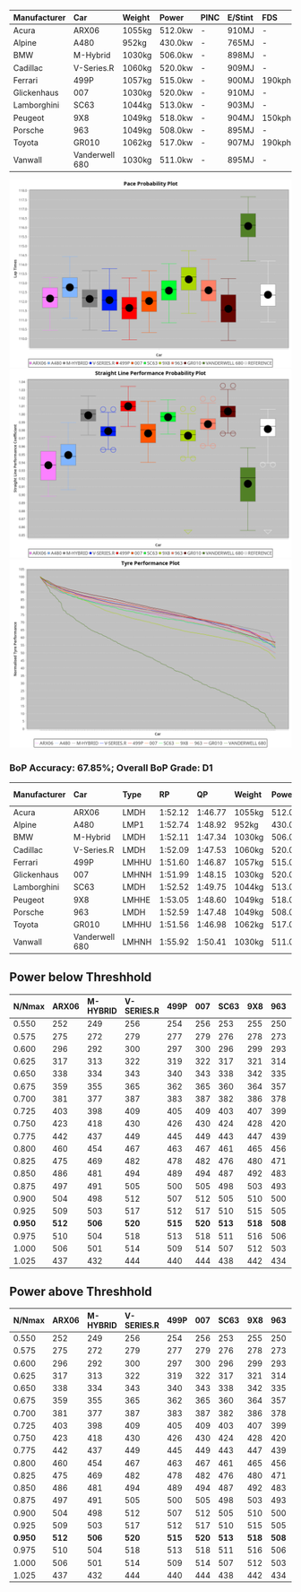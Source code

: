 | Manufacturer | Car            | Weight | Power   | PINC    | E/Stint | FDS     |
|:-|:-|:-|:-|:-|:-|:-|
| Acura        | ARX06          | 1055kg | 512.0kw |    -    | 910MJ   |    -    |
| Alpine       | A480           | 952kg  | 430.0kw |    -    | 765MJ   |    -    |
| BMW          | M-Hybrid       | 1030kg | 506.0kw |    -    | 898MJ   |    -    |
| Cadillac     | V-Series.R     | 1060kg | 520.0kw |    -    | 909MJ   |    -    |
| Ferrari      | 499P           | 1057kg | 515.0kw |    -    | 900MJ   | 190kph  |
| Glickenhaus  | 007            | 1030kg | 520.0kw |    -    | 910MJ   |    -    |
| Lamborghini  | SC63           | 1044kg | 513.0kw |    -    | 903MJ   |    -    |
| Peugeot      | 9X8            | 1049kg | 518.0kw |    -    | 904MJ   | 150kph  |
| Porsche      | 963            | 1049kg | 508.0kw |    -    | 895MJ   |    -    |
| Toyota       | GR010          | 1062kg | 517.0kw |    -    | 907MJ   | 190kph  |
| Vanwall      | Vanderwell 680 | 1030kg | 511.0kw |    -    | 895MJ   |    -    |

![PACECHART](./IMG/OFFICIAL.png)
![STRAIGHTLINEPERFORMANCECHART](./IMG/OFFICIAL_sp.png)
![TYREPERFORMANCECHART](./IMG/OFFICIAL_tw.png)

### BoP Accuracy: 67.85%; Overall BoP Grade: D1
| Manufacturer | Car            | Type  | RP      | QP      | Weight | Power¹  | Threshhold | PINC    | Power²   | E/Stint | AVG Vmax  | FDS     | RDLC | L/Stint | BOP-Grade | Model Accuracy | Model Points | Match%  | SimDiff |
|:-|:-|:-|:-|:-|:-|:-|:-|:-|:-|:-|:-|:-|:-|:-|:-|:-|:-|:-|:-|
| Acura        | ARX06          | LMDH  | 1:52.12 | 1:46.77 | 1055kg | 512.0kw | 0.0kph     |    -    | 512.00kw |  910MJ  | 280.84kph |    -    | 1.02 | 29      | -C2       | 100.00%        | 995          | 70.33%  | #       |
| Alpine       | A480           | LMP1  | 1:52.74 | 1:48.92 |  952kg | 430.0kw | 0.0kph     |    -    | 430.00kw |  765MJ  | 280.78kph |    -    | 0.97 | 27      | +C1       | 94.90%         | 707          | 78.38%  | ±2.37s  |
| BMW          | M-Hybrid       | LMDH  | 1:52.11 | 1:47.34 | 1030kg | 506.0kw | 0.0kph     |    -    | 506.00kw |  898MJ  | 290.58kph |    -    | 1.03 | 29      | -C1       | 100.00%        | 1696         | 78.10%  | #       |
| Cadillac     | V-Series.R     | LMDH  | 1:52.09 | 1:47.53 | 1060kg | 520.0kw | 0.0kph     |    -    | 520.00kw |  909MJ  | 286.60kph |    -    | 1.00 | 29      | -B1       | 88.64%         | 2076         | 85.11%  | ±1.99s  |
| Ferrari      | 499P           | LMHHU | 1:51.60 | 1:46.87 | 1057kg | 515.0kw | 210.0kph   |    -    | 515.00kw |  900MJ  | 291.58kph | 190kph  | 1.03 | 29      | -D2       | 91.94%         | 2476         | 60.78%  | ±1.52s  |
| Glickenhaus  | 007            | LMHNH | 1:51.99 | 1:48.15 | 1030kg | 520.0kw | 210.0kph   |    -    | 520.00kw |  910MJ  | 288.75kph |    -    | 0.96 | 29      | -C1       | 95.63%         | 1510         | 77.15%  | ±0.86s  |
| Lamborghini  | SC63           | LMDH  | 1:52.52 | 1:49.75 | 1044kg | 513.0kw | 0.0kph     |    -    | 513.00kw |  903MJ  | 290.33kph |    -    | 1.03 | 29      | ~A1       | 100.00%        | 504          | 95.54%  | #       |
| Peugeot      | 9X8            | LMHHE | 1:53.05 | 1:48.60 | 1049kg | 518.0kw | 210.0kph   |    -    | 518.00kw |  904MJ  | 286.38kph | 150kph  | 1.02 | 29      | +B2       | 98.33%         | 2173         | 81.62%  | ±0.54s  |
| Porsche      | 963            | LMDH  | 1:52.59 | 1:47.48 | 1049kg | 508.0kw | 0.0kph     |    -    | 508.00kw |  895MJ  | 287.88kph |    -    | 1.01 | 29      | ~A1       | 90.40%         | 5633         | 100.00% | ±1.04s  |
| Toyota       | GR010          | LMHHU | 1:51.56 | 1:46.98 | 1062kg | 517.0kw | 210.0kph   |    -    | 517.00kw |  907MJ  | 290.39kph | 190kph  | 1.02 | 29      | -E1       | 90.11%         | 3235         | 59.49%  | ±1.02s  |
| Vanwall      | Vanderwell 680 | LMHNH | 1:55.92 | 1:50.41 | 1030kg | 511.0kw | 210.0kph   |    -    | 511.00kw |  895MJ  | 278.47kph |    -    | 1.01 | 29      | +Ω2       | 97.68%         | 632          | -40.13% | ±0.32s  |

## Power below Threshhold
| N/Nmax    | ARX06   | M-HYBRID | V-SERIES.R | 499P    | 007     | SC63    | 9X8     | 963     | GR010   | VANDERWELL 680 | ​     | RPM      | A480    |
|:-|:-|:-|:-|:-|:-|:-|:-|:-|:-|:-|:-|:-|:-|
|  0.550    |  252    |  249     |  256       |  254    |  256    |  253    |  255    |  250    |  255    |  252           |  ​    |   --     |   -     |
|  0.575    |  275    |  272     |  279       |  277    |  279    |  276    |  278    |  273    |  278    |  275           |  ​    |   --     |   -     |
|  0.600    |  296    |  292     |  300       |  297    |  300    |  296    |  299    |  293    |  298    |  295           |  ​    |   --     |   -     |
|  0.625    |  317    |  313     |  322       |  319    |  322    |  317    |  321    |  314    |  320    |  316           |  ​    |   --     |   -     |
|  0.650    |  338    |  334     |  343       |  340    |  343    |  338    |  342    |  335    |  341    |  337           |  ​    |   --     |   -     |
|  0.675    |  359    |  355     |  365       |  362    |  365    |  360    |  364    |  357    |  363    |  359           |  ​    |   --     |   -     |
|  0.700    |  381    |  377     |  387       |  383    |  387    |  382    |  386    |  378    |  385    |  380           |  ​    |   --     |   -     |
|  0.725    |  403    |  398     |  409       |  405    |  409    |  403    |  407    |  399    |  407    |  402           |  ​    |   --     |   -     |
|  0.750    |  423    |  418     |  430       |  426    |  430    |  424    |  428    |  420    |  427    |  422           |  ​    |   --     |   -     |
|  0.775    |  442    |  437     |  449       |  445    |  449    |  443    |  447    |  439    |  446    |  441           |  ​    |  5000    |  252    |
|  0.800    |  460    |  454     |  467       |  463    |  467    |  461    |  465    |  456    |  464    |  459           |  ​    |  5500    |  298    |
|  0.825    |  475    |  469     |  482       |  478    |  482    |  476    |  480    |  471    |  479    |  474           |  ​    |  6000    |  333    |
|  0.850    |  486    |  481     |  494       |  489    |  494    |  487    |  492    |  483    |  491    |  485           |  ​    |  6500    |  376    |
|  0.875    |  497    |  491     |  505       |  500    |  505    |  498    |  503    |  493    |  502    |  496           |  ​    |  7000    |  420    |
|  0.900    |  504    |  498     |  512       |  507    |  512    |  505    |  510    |  500    |  509    |  503           |  ​    |  7500    |  431    |
|  0.925    |  509    |  503     |  517       |  512    |  517    |  510    |  515    |  505    |  514    |  508           |  ​    |  8000    |  427    |
| **0.950** | **512** | **506**  | **520**    | **515** | **520** | **513** | **518** | **508** | **517** | **511**        | **​** | **8500** | **430** |
|  0.975    |  510    |  504     |  518       |  513    |  518    |  511    |  516    |  506    |  515    |  509           |  ​    |  9000    |  215    |
|  1.000    |  506    |  501     |  514       |  509    |  514    |  507    |  512    |  503    |  511    |  505           |  ​    |   --     |   -     |
|  1.025    |  437    |  432     |  444       |  440    |  444    |  438    |  442    |  434    |  441    |  436           |  ​    |   --     |   -     |

## Power above Threshhold
| N/Nmax    | ARX06   | M-HYBRID | V-SERIES.R | 499P    | 007     | SC63    | 9X8     | 963     | GR010   | VANDERWELL 680 | ​     | RPM      | A480    |
|:-|:-|:-|:-|:-|:-|:-|:-|:-|:-|:-|:-|:-|:-|
|  0.550    |  252    |  249     |  256       |  254    |  256    |  253    |  255    |  250    |  255    |  252           |  ​    |   --     |   -     |
|  0.575    |  275    |  272     |  279       |  277    |  279    |  276    |  278    |  273    |  278    |  275           |  ​    |   --     |   -     |
|  0.600    |  296    |  292     |  300       |  297    |  300    |  296    |  299    |  293    |  298    |  295           |  ​    |   --     |   -     |
|  0.625    |  317    |  313     |  322       |  319    |  322    |  317    |  321    |  314    |  320    |  316           |  ​    |   --     |   -     |
|  0.650    |  338    |  334     |  343       |  340    |  343    |  338    |  342    |  335    |  341    |  337           |  ​    |   --     |   -     |
|  0.675    |  359    |  355     |  365       |  362    |  365    |  360    |  364    |  357    |  363    |  359           |  ​    |   --     |   -     |
|  0.700    |  381    |  377     |  387       |  383    |  387    |  382    |  386    |  378    |  385    |  380           |  ​    |   --     |   -     |
|  0.725    |  403    |  398     |  409       |  405    |  409    |  403    |  407    |  399    |  407    |  402           |  ​    |   --     |   -     |
|  0.750    |  423    |  418     |  430       |  426    |  430    |  424    |  428    |  420    |  427    |  422           |  ​    |   --     |   -     |
|  0.775    |  442    |  437     |  449       |  445    |  449    |  443    |  447    |  439    |  446    |  441           |  ​    |  5000    |  252    |
|  0.800    |  460    |  454     |  467       |  463    |  467    |  461    |  465    |  456    |  464    |  459           |  ​    |  5500    |  298    |
|  0.825    |  475    |  469     |  482       |  478    |  482    |  476    |  480    |  471    |  479    |  474           |  ​    |  6000    |  333    |
|  0.850    |  486    |  481     |  494       |  489    |  494    |  487    |  492    |  483    |  491    |  485           |  ​    |  6500    |  376    |
|  0.875    |  497    |  491     |  505       |  500    |  505    |  498    |  503    |  493    |  502    |  496           |  ​    |  7000    |  420    |
|  0.900    |  504    |  498     |  512       |  507    |  512    |  505    |  510    |  500    |  509    |  503           |  ​    |  7500    |  431    |
|  0.925    |  509    |  503     |  517       |  512    |  517    |  510    |  515    |  505    |  514    |  508           |  ​    |  8000    |  427    |
| **0.950** | **512** | **506**  | **520**    | **515** | **520** | **513** | **518** | **508** | **517** | **511**        | **​** | **8500** | **430** |
|  0.975    |  510    |  504     |  518       |  513    |  518    |  511    |  516    |  506    |  515    |  509           |  ​    |  9000    |  215    |
|  1.000    |  506    |  501     |  514       |  509    |  514    |  507    |  512    |  503    |  511    |  505           |  ​    |   --     |   -     |
|  1.025    |  437    |  432     |  444       |  440    |  444    |  438    |  442    |  434    |  441    |  436           |  ​    |   --     |   -     |
